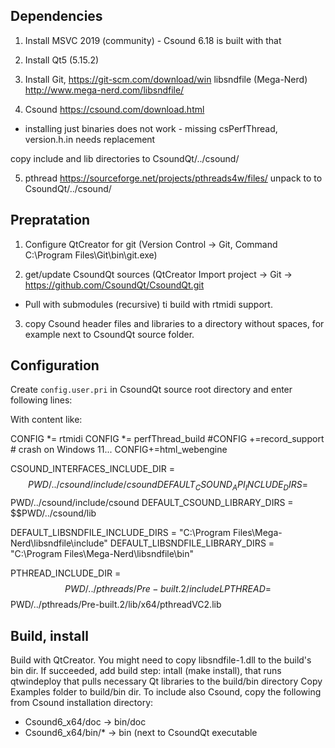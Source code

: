 

## Dependencies

1) Install MSVC 2019 (community) -  Csound 6.18 is built with that


2) Install Qt5 (5.15.2)

3) Install Git,  https://git-scm.com/download/win
libsndfile (Mega-Nerd) http://www.mega-nerd.com/libsndfile/

4) Csound https://csound.com/download.html 

* installing just binaries does not work -  missing csPerfThread, version.h.in needs replacement

copy include and lib directories to CsoundQt/../csound/

5) pthread https://sourceforge.net/projects/pthreads4w/files/ unpack to  to CsoundQt/../csound/



## Prepratation

1) Configure QtCreator for git (Version Control -> Git, Command C:\Program Files\Git\bin\git.exe)

2) get/update CsoundQt sources (QtCreator Import project -> Git -> https://github.com/CsoundQt/CsoundQt.git

* Pull with submodules (recursive) ti build with rtmidi support.

3) copy Csound header files and libraries to a directory without spaces,  for example next to CsoundQt source folder.




## Configuration

Create  `config.user.pri`  in CsoundQt source root directory and enter following lines:

With content like:

CONFIG *= rtmidi
CONFIG *= perfThread_build
#CONFIG +=record_support # crash on Windows 11...
CONFIG+=html_webengine

CSOUND_INTERFACES_INCLUDE_DIR = $$PWD/../csound/include/csound
DEFAULT_CSOUND_API_INCLUDE_DIRS = $$PWD/../csound/include/csound
DEFAULT_CSOUND_LIBRARY_DIRS = $$PWD/../csound/lib

DEFAULT_LIBSNDFILE_INCLUDE_DIRS = "C:\Program Files\Mega-Nerd\libsndfile\include"
DEFAULT_LIBSNDFILE_LIBRARY_DIRS = "C:\Program Files\Mega-Nerd\libsndfile\bin"

PTHREAD_INCLUDE_DIR = $$PWD/../pthreads/Pre-built.2/include
LPTHREAD = $$PWD/../pthreads/Pre-built.2/lib/x64/pthreadVC2.lib


## Build, install

Build with QtCreator.
You might need to copy libsndfile-1.dll to the build's bin dir.
If succeeded, add build step: intall (make install), that runs qtwindeploy that pulls necessary Qt libraries to the build/bin directory
Copy Examples folder to build/bin dir.
To include also Csound, copy the following from Csound installation directory:
- Csound6_x64/doc -> bin/doc
- Csound6_x64/bin/* -> bin (next to CsoundQt executable


